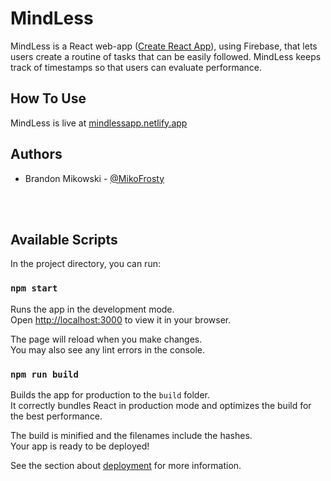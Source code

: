 # MindLess
MindLess is a React web-app ([Create React App](https://github.com/facebook/create-react-app)), using Firebase, that lets users create a routine of tasks that can be easily followed. MindLess keeps track of timestamps so that users can evaluate performance.

## How To Use

MindLess is live at [mindlessapp.netlify.app](https://mindelessapp.netlify.app)

## Authors
- Brandon Mikowski - [@MikoFrosty](https://www.github.com/MikoFrosty) 

<br />
<br />

## Available Scripts

In the project directory, you can run:

### `npm start`

Runs the app in the development mode.\
Open [http://localhost:3000](http://localhost:3000) to view it in your browser.

The page will reload when you make changes.\
You may also see any lint errors in the console.

### `npm run build`

Builds the app for production to the `build` folder.\
It correctly bundles React in production mode and optimizes the build for the best performance.

The build is minified and the filenames include the hashes.\
Your app is ready to be deployed!

See the section about [deployment](https://facebook.github.io/create-react-app/docs/deployment) for more information.
